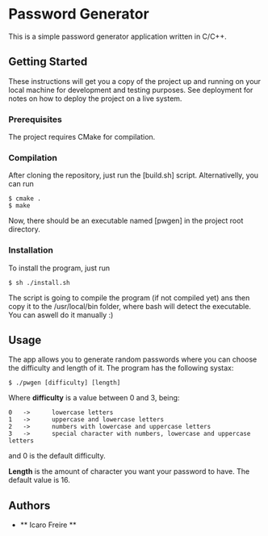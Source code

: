 # Password Generator

This is a simple password generator application written in C/C++.

## Getting Started

These instructions will get you a copy of the project up and running on your local machine for development and testing purposes. See deployment for notes on how to deploy the project on a live system.

### Prerequisites

The project requires CMake for compilation.

### Compilation

After cloning the repository, just run the [build.sh] script. Alternativelly, you can run

```
$ cmake .
$ make
```

Now, there should be an executable named [pwgen] in the project root directory.

### Installation

To install the program, just run

```
$ sh ./install.sh
```

The script is going to compile the program (if not compiled yet) ans then copy it to the /usr/local/bin folder, where bash will detect the executable. You can aswell do it manually :)

## Usage

The app allows you to generate random passwords where you can choose the difficulty and length of it. The program has the following systax:

```
$ ./pwgen [difficulty] [length]
```

Where <strong>difficulty</strong> is a value between 0 and 3, being:

```
0	->		lowercase letters
1	->		uppercase and lowercase letters
2	->		numbers with lowercase and uppercase letters
3	->		special character with numbers, lowercase and uppercase letters
```

and 0 is the default difficulty.

<strong>Length</strong> is the amount of character you want your password to have. The default value is 16.

## Authors

* ** Icaro Freire **
